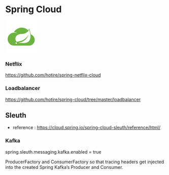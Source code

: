 # Spring Cloud

![cloud](doc/img/cloud.jpg)

### Netflix

https://github.com/hotire/spring-netflix-cloud

### Loadbalancer

https://github.com/hotire/spring-cloud/tree/master/loadbalancer

## Sleuth

- reference : https://cloud.spring.io/spring-cloud-sleuth/reference/html/

### Kafka

spring.sleuth.messaging.kafka.enabled = true

ProducerFactory and ConsumerFactory so that tracing headers get injected into the created Spring Kafka’s Producer and Consumer.

~~~java

~~~